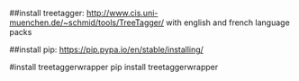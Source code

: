 ##install treetagger: 
http://www.cis.uni-muenchen.de/~schmid/tools/TreeTagger/ with english and french language packs

##install pip: 
https://pip.pypa.io/en/stable/installing/

#install treetaggerwrapper
pip install treetaggerwrapper

